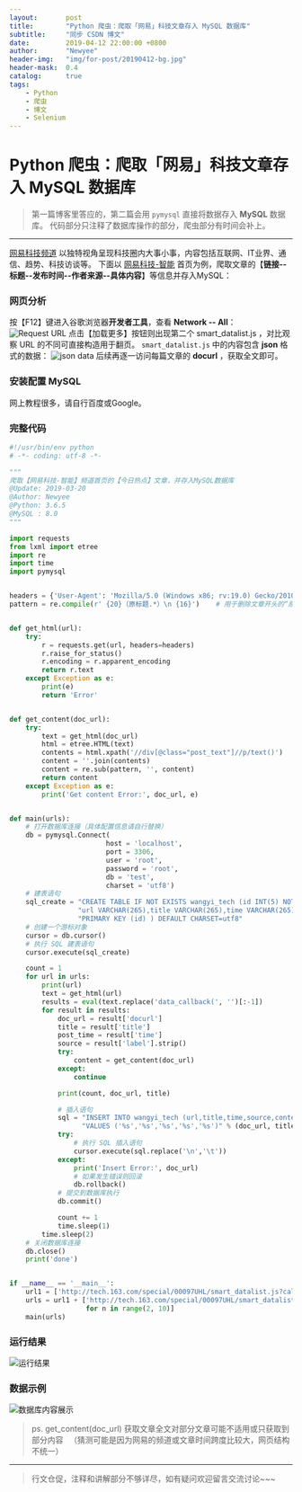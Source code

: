 ```yaml
---
layout:       post
title:        "Python 爬虫：爬取「网易」科技文章存入 MySQL 数据库"
subtitle:     "同步 CSDN 博文"
date:         2019-04-12 22:00:00 +0800
author:       "Newyee"
header-img:   "img/for-post/20190412-bg.jpg"
header-mask:  0.4
catalog:      true
tags:
    - Python
    - 爬虫
    - 博文
    - Selenium
---
```


# Python 爬虫：爬取「网易」科技文章存入 MySQL 数据库

>第一篇博客里答应的，第二篇会用 `pymysql` 直接将数据存入 **MySQL** 数据库。
>代码部分只注释了数据库操作的部分，爬虫部分有时间会补上。

-------------
[网易科技频道](http://tech.163.com/) 以独特视角呈现科技圈内大事小事，内容包括互联网、IT业界、通信、趋势、科技访谈等。
下面以 [网易科技-智能](http://tech.163.com/smart/) 首页为例，爬取文章的【**链接--标题--发布时间--作者来源--具体内容**】等信息并存入MySQL：

### 网页分析
按【F12】键进入谷歌浏览器**开发者工具**，查看 **Network -- All**：
![Request URL](https://img-blog.csdnimg.cn/2019032021482532.png?x-oss-process=image/watermark,type_ZmFuZ3poZW5naGVpdGk,shadow_10,text_aHR0cHM6Ly9ibG9nLmNzZG4ubmV0L05ld3llZQ==,size_16,color_FFFFFF,t_70)
点击【加载更多】按钮则出现第二个 smart_datalist.js ，对比观察 URL 的不同可直接构造用于翻页。
`smart_datalist.js` 中的内容包含 **json** 格式的数据：
![json data](https://img-blog.csdnimg.cn/20190320215242876.png)
后续再逐一访问每篇文章的 **docurl** ，获取全文即可。
### 安装配置 MySQL
网上教程很多，请自行百度或Google。
### 完整代码
```python
#!/usr/bin/env python
# -*- coding: utf-8 -*-

"""
爬取【网易科技-智能】频道首页的【今日热点】文章，并存入MySQL数据库
@Update: 2019-03-20
@Author: Newyee
@Python: 3.6.5
@MySQL : 8.0
"""

import requests
from lxml import etree
import re
import time
import pymysql


headers = {'User-Agent': 'Mozilla/5.0 (Windows x86; rv:19.0) Gecko/20100101 Firefox/19.0'}
pattern = re.compile(r' {20}（原标题.*）\n {16}')    # 用于删除文章开头的“原标题”内容


def get_html(url):
    try:
        r = requests.get(url, headers=headers)
        r.raise_for_status()
        r.encoding = r.apparent_encoding
        return r.text
    except Exception as e:
        print(e)
        return 'Error'


def get_content(doc_url):
    try:
        text = get_html(doc_url)
        html = etree.HTML(text)
        contents = html.xpath('//div[@class="post_text"]//p/text()')
        content = ''.join(contents)
        content = re.sub(pattern, '', content)
        return content
    except Exception as e:
        print('Get content Error:', doc_url, e)


def main(urls):
    # 打开数据库连接（具体配置信息请自行替换）
    db = pymysql.Connect(
                        host = 'localhost',
                        port = 3306,
                        user = 'root',
                        password = 'root',
                        db = 'test',
                        charset = 'utf8')
    # 建表语句
    sql_create = "CREATE TABLE IF NOT EXISTS wangyi_tech (id INT(5) NOT NULL AUTO_INCREMENT," \
                 "url VARCHAR(265),title VARCHAR(265),time VARCHAR(265),source VARCHAR(265),content VARCHAR(10240),"\
                 "PRIMARY KEY (id) ) DEFAULT CHARSET=utf8"
    # 创建一个游标对象
    cursor = db.cursor()
    # 执行 SQL 建表语句
    cursor.execute(sql_create)

    count = 1
    for url in urls:
        print(url)
        text = get_html(url)
        results = eval(text.replace('data_callback(', '')[:-1])
        for result in results:
            doc_url = result['docurl']
            title = result['title']
            post_time = result['time']
            source = result['label'].strip()
            try:
                content = get_content(doc_url)
            except:
                continue

            print(count, doc_url, title)

            # 插入语句
            sql = "INSERT INTO wangyi_tech (url,title,time,source,content) " \
                  "VALUES ('%s','%s','%s','%s','%s')" % (doc_url, title, post_time, source, content)
            try:
                # 执行 SQL 插入语句
                cursor.execute(sql.replace('\n','\t'))
            except:
                print('Insert Error:', doc_url)
                # 如果发生错误则回滚
                db.rollback()
            # 提交到数据库执行
            db.commit()

            count += 1
            time.sleep(1)
        time.sleep(2)
    # 关闭数据库连接
    db.close()
    print('done')


if __name__ == '__main__':
    url1 = ['http://tech.163.com/special/00097UHL/smart_datalist.js?callback=data_callback']
    urls = url1 + ['http://tech.163.com/special/00097UHL/smart_datalist_0{}.js?callback=data_callback'.format(str(n))
                   for n in range(2, 10)]
    main(urls)
```

### 运行结果
![运行结果](https://img-blog.csdnimg.cn/20190320223524504.png)
### 数据示例
![数据库内容展示](https://img-blog.csdnimg.cn/20190320223632761.png?x-oss-process=image/watermark,type_ZmFuZ3poZW5naGVpdGk,shadow_10,text_aHR0cHM6Ly9ibG9nLmNzZG4ubmV0L05ld3llZQ==,size_16,color_FFFFFF,t_70)

>ps. get_content(doc_url) 获取文章全文对部分文章可能不适用或只获取到部分内容
>　（猜测可能是因为网易的频道或文章时间跨度比较大，网页结构不统一）

-------
>行文仓促，注释和讲解部分不够详尽，如有疑问欢迎留言交流讨论~~~
